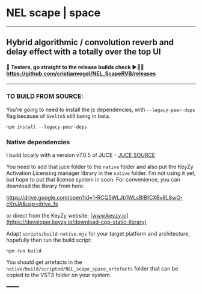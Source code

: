 # NEL scape | space
-- --
## Hybrid algorithmic / convolution reverb and delay effect with a totally over the top UI


#### 👀 Testers, go straight to the release builds check  ►🤙🏽 https://github.com/cristianvogel/NEL_ScapeRVB/releases
-- --
### **TO BUILD FROM SOURCE:**

You're going to need to install the js dependencies, with `--legacy-peer-deps` flag because of `Svelte5` still being in beta.

```
npm install --legacy-peer-deps
```

### Native dependencies

I build locally with a version v7.0.5 of JUCE  - [JUCE SOURCE](https://github.com/juce-framework/JUCE/releases/tag/7.0.5)

You need to add that juce folder to the `native` folder and also put the KeyZy Activation Licensing manager library in the `native` folder. I'm not using it yet, but hope to put that license system in soon. For convenience, you can download the library from here: 

https://drive.google.com/open?id=1-RCQ5WLJb1WLsBIBfCX6v8L8wG-cKnJA&usp=drive_fs

or direct from the KeyZy website: [www.keyzy.io](https://developer.keyzy.io/download-cpp-static-library)

Adapt `scripts/build-native.mjs` for your target platform and architecture, 
hopefully then  run the build script:

```
npm run build
```

You should get artefacts in the `native/build/scripted/NEL_scape_space_artefacts` folder that can be copied to the VST3 folder on your system.

━━━━

